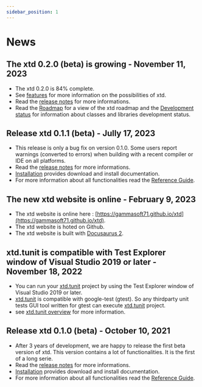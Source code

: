 ```yaml
---
sidebar_position: 1
---
```


# News

## The xtd 0.2.0 (beta) is growing - November 11, 2023

* The xtd 0.2.0 is 84% complete.
* See [features](documentation/features.md) for more information on the possibilities of xtd.
* Read the [release notes](documentation/release_notes.md) for more informations.
* Read the [Roadmap](https://gammasoft71.github.io/xtd/docs/documentation/roadmap) for a view of the xtd roadmap and the [Development status](https://gammasoft71.github.io/xtd/docs/documentation/Development%20status) for information about classes and libraries development status.

## Release xtd 0.1.1 (beta) - Jully 17, 2023

* This release is only a bug fix on version 0.1.0. Some users report warnings (converted to errors) when building with a recent compiler or IDE on all platforms.
* Read the [release notes](documentation/release_notes.md) for more informations.
* [Installation](downloads.md) provides download and install documentation.
* For more information about all functionalities read the [Reference Guide](https://gammasoft71.github.io/xtd/reference_guides/v0.1.1/index.html).

## The new xtd website is online - February 9, 2023

* The xtd website is online here : [https://gammasoft71.github.io/xtd](https://gammasoft71.github.io/xtd).
* The xtd website is hoted on Github.
* The xtd website is built with [Docusaurus 2](https://docusaurus.io).

## xtd.tunit is compatible with Test Explorer window of Visual Studio 2019 or later - November 18, 2022

* You can run your [xtd.tunit](https://gammasoft71.github.io/xtd/reference_guides/latest/group__xtd__tunit.html) project by using the Test Explorer window of Visual Studio 2019 or later.
* [xtd.tunit](https://gammasoft71.github.io/xtd/reference_guides/latest/group__xtd__tunit.html) is compatible with google-test (gtest). So any thirdparty unit tests GUI tool written for gtest can execute [xtd.tunit](https://gammasoft71.github.io/xtd/reference_guides/latest/group__xtd__tunit.html) project.
* see [xtd.tunit overview](/docs/documentation/Guides/xtd.tunit/Overview/tunit_overview) for more information.

## Release xtd 0.1.0 (beta) - October 10, 2021

* After 3 years of development, we are happy to release the first beta version of xtd. This version contains a lot of functionalities. It is the first of a long serie.
* Read the [release notes](documentation/release_notes.md) for more informations.
* [Installation](downloads.md) provides download and install documentation.
* For more information about all functionalities read the [Reference Guide](https://gammasoft71.github.io/xtd/reference_guides/v0.1.0/index.html).
